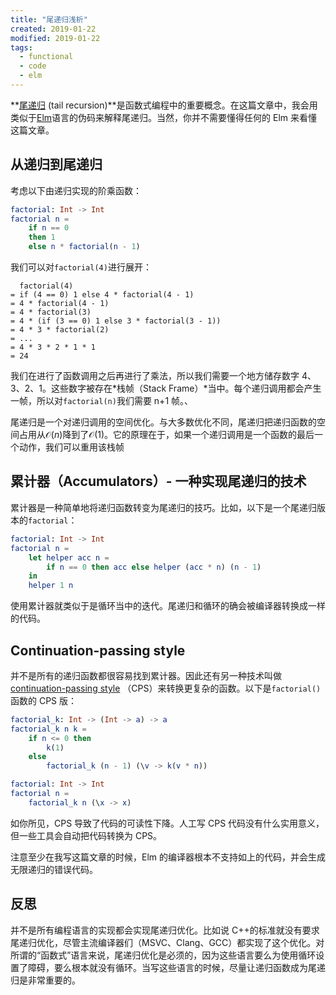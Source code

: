 ```yaml
---
title: "尾递归浅析"
created: 2019-01-22
modified: 2019-01-22
tags:
  - functional
  - code
  - elm
---
```


**[尾递归](https://zh.wikipedia.org/wiki/%E5%B0%BE%E8%B0%83%E7%94%A8) (tail recursion)**是函数式编程中的重要概念。在这篇文章中，我会用类似于[Elm](https://elm-lang.org/)语言的伪码来解释尾递归。当然，你并不需要懂得任何的 Elm 来看懂这篇文章。

## 从递归到尾递归

考虑以下由递归实现的阶乘函数：

```elm
factorial: Int -> Int
factorial n =
    if n == 0
    then 1
    else n * factorial(n - 1)
```

我们可以对`factorial(4)`进行展开：

```
  factorial(4)
= if (4 == 0) 1 else 4 * factorial(4 - 1)
= 4 * factorial(4 - 1)
= 4 * factorial(3)
= 4 * (if (3 == 0) 1 else 3 * factorial(3 - 1))
= 4 * 3 * factorial(2)
= ...
= 4 * 3 * 2 * 1 * 1
= 24
```

我们在进行了函数调用之后再进行了乘法，所以我们需要一个地方储存数字 4、3、2、1。这些数字被存在*栈帧（Stack Frame）*当中。每个递归调用都会产生一帧，所以对`factorial(n)`我们需要 n+1 帧。、

尾递归是一个对递归调用的空间优化。与大多数优化不同，尾递归把递归函数的空间占用从$\mathcal{O}(n)$降到了$\mathcal{O}(1)$。它的原理在于，如果一个递归调用是一个函数的最后一个动作，我们可以重用该栈帧

## 累计器（Accumulators）- 一种实现尾递归的技术

累计器是一种简单地将递归函数转变为尾递归的技巧。比如，以下是一个尾递归版本的`factorial`：

```elm
factorial: Int -> Int
factorial n =
    let helper acc n =
        if n == 0 then acc else helper (acc * n) (n - 1)
    in
    helper 1 n
```

使用累计器就类似于是循环当中的迭代。尾递归和循环的确会被编译器转换成一样的代码。

## Continuation-passing style

并不是所有的递归函数都很容易找到累计器。因此还有另一种技术叫做[continuation-passing style](https://en.wikipedia.org/wiki/Continuation-passing_style) （CPS）来转换更复杂的函数。以下是`factorial()`函数的 CPS 版：

```elm
factorial_k: Int -> (Int -> a) -> a
factorial_k n k =
    if n <= 0 then
        k(1)
    else
        factorial_k (n - 1) (\v -> k(v * n))

factorial: Int -> Int
factorial n =
    factorial_k n (\x -> x)
```

如你所见，CPS 导致了代码的可读性下降。人工写 CPS 代码没有什么实用意义，但一些工具会自动把代码转换为 CPS。

注意至少在我写这篇文章的时候，Elm 的编译器根本不支持如上的代码，并会生成无限递归的错误代码。

## 反思

并不是所有编程语言的实现都会实现尾递归优化。比如说 C++的标准就没有要求尾递归优化，尽管主流编译器们（MSVC、Clang、GCC）都实现了这个优化。对所谓的“函数式”语言来说，尾递归优化是必须的，因为这些语言要么为使用循环设置了障碍，要么根本就没有循环。当写这些语言的时候，尽量让递归函数成为尾递归是非常重要的。
